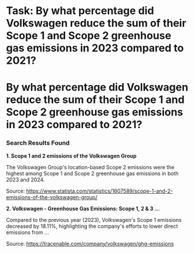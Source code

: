 # Task: By what percentage did Volkswagen reduce the sum of their Scope 1 and Scope 2 greenhouse gas emissions in 2023 compared to 2021?

# By what percentage did Volkswagen reduce the sum of their Scope 1 and Scope 2 greenhouse gas emissions in 2023 compared to 2021?

### Search Results Found

**1. Scope 1 and 2 emissions of the Volkswagen Group**

The Volkswagen Group's location-based Scope 2 emissions were the highest among Scope 1 and Scope 2 greenhouse gas emissions in both 2023 and 2024.

Source: https://www.statista.com/statistics/1607589/scope-1-and-2-emissions-of-the-volkswagen-group/


**2. Volkswagen - Greenhouse Gas Emissions: Scope 1, 2 & 3 ...**

Compared to the previous year (2023), Volkswagen's Scope 1 emissions decreased by 18.11%, highlighting the company's efforts to lower direct emissions from ...

Source: https://tracenable.com/company/volkswagen/ghg-emissions

